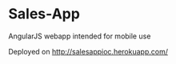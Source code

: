 # Sales-App
AngularJS webapp intended for mobile use

Deployed on http://salesappioc.herokuapp.com/
